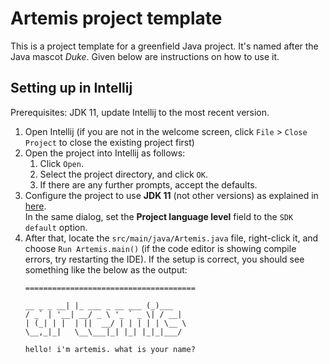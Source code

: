 # Artemis project template

This is a project template for a greenfield Java project. It's named after the Java mascot _Duke_. Given below are instructions on how to use it.

## Setting up in Intellij

Prerequisites: JDK 11, update Intellij to the most recent version.

1. Open Intellij (if you are not in the welcome screen, click `File` > `Close Project` to close the existing project first)
1. Open the project into Intellij as follows:
   1. Click `Open`.
   1. Select the project directory, and click `OK`.
   1. If there are any further prompts, accept the defaults.
1. Configure the project to use **JDK 11** (not other versions) as explained in [here](https://www.jetbrains.com/help/idea/sdk.html#set-up-jdk).<br>
   In the same dialog, set the **Project language level** field to the `SDK default` option.
3. After that, locate the `src/main/java/Artemis.java` file, right-click it, and choose `Run Artemis.main()` (if the code editor is showing compile errors, try restarting the IDE). If the setup is correct, you should see something like the below as the output:
   ```
   ======================================
   
   __ _ _ __| |_ ___ _ __ ___ (_)___
   / _` | '__| __/ _ \ '_ ` _ \| / __|
   | (_| | |  | ||  __/ | | | | | \__ \
   \__,_|_|   \__\___|_| |_| |_|_|___/
   
   hello! i'm artemis. what is your name?
   ```
